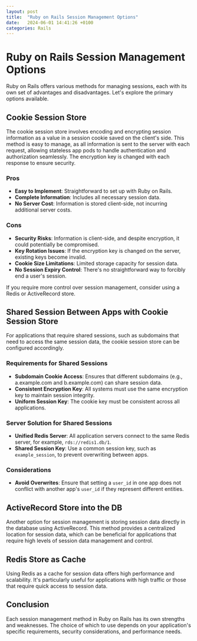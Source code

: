 ```yaml
---
layout: post
title:  "Ruby on Rails Session Management Options"
date:   2024-06-01 14:41:26 +0100
categories: Rails
---
```

# Ruby on Rails Session Management Options

Ruby on Rails offers various methods for managing sessions, each with its own set of advantages and disadvantages. Let's explore the primary options available.

## Cookie Session Store

The cookie session store involves encoding and encrypting session information as a value in a session cookie saved on the client's side. This method is easy to manage, as all information is sent to the server with each request, allowing stateless app pods to handle authentication and authorization seamlessly. The encryption key is changed with each response to ensure security.

### Pros

- **Easy to Implement**: Straightforward to set up with Ruby on Rails.
- **Complete Information**: Includes all necessary session data.
- **No Server Cost**: Information is stored client-side, not incurring additional server costs.

### Cons

- **Security Risks**: Information is client-side, and despite encryption, it could potentially be compromised.
- **Key Rotation Issues**: If the encryption key is changed on the server, existing keys become invalid.
- **Cookie Size Limitations**: Limited storage capacity for session data.
- **No Session Expiry Control**: There's no straightforward way to forcibly end a user's session.

If you require more control over session management, consider using a Redis or ActiveRecord store.

## Shared Session Between Apps with Cookie Session Store

For applications that require shared sessions, such as subdomains that need to access the same session data, the cookie session store can be configured accordingly.

### Requirements for Shared Sessions

- **Subdomain Cookie Access**: Ensures that different subdomains (e.g., a.example.com and b.example.com) can share session data.
- **Consistent Encryption Key**: All systems must use the same encryption key to maintain session integrity.
- **Uniform Session Key**: The cookie key must be consistent across all applications.

### Server Solution for Shared Sessions

- **Unified Redis Server**: All application servers connect to the same Redis server, for example, `rds://redis1.db/1`.
- **Shared Session Key**: Use a common session key, such as `example_session`, to prevent overwriting between apps.

### Considerations

- **Avoid Overwrites**: Ensure that setting a `user_id` in one app does not conflict with another app's `user_id` if they represent different entities.

## ActiveRecord Store into the DB

Another option for session management is storing session data directly in the database using ActiveRecord. This method provides a centralized location for session data, which can be beneficial for applications that require high levels of session data management and control.

## Redis Store as Cache

Using Redis as a cache for session data offers high performance and scalability. It's particularly useful for applications with high traffic or those that require quick access to session data.

## Conclusion

Each session management method in Ruby on Rails has its own strengths and weaknesses. The choice of which to use depends on your application's specific requirements, security considerations, and performance needs.
